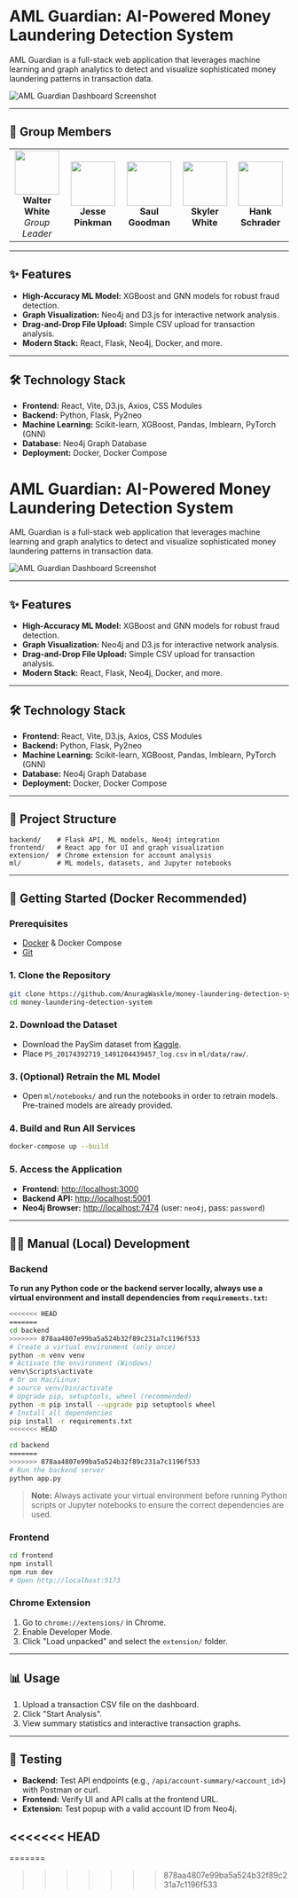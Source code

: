 # AML Guardian: AI-Powered Money Laundering Detection System

AML Guardian is a full-stack web application that leverages machine learning and graph analytics to detect and visualize sophisticated money laundering patterns in transaction data.

![AML Guardian Dashboard Screenshot](docs/AML_Guardian.png)

---

## 👥 Group Members

<table>
	<tr>
		<td align="center"><img src="https://placehold.co/100x100/0a0a14/00f2ff?text=W.W" width="80" /><br/><b>Walter White</b><br/><i>Group Leader</i></td>
		<td align="center"><img src="https://placehold.co/100x100/0a0a14/00f2ff?text=J.P" width="80" /><br/><b>Jesse Pinkman</b></td>
		<td align="center"><img src="https://placehold.co/100x100/0a0a14/00f2ff?text=S.G" width="80" /><br/><b>Saul Goodman</b></td>
		<td align="center"><img src="https://placehold.co/100x100/0a0a14/00f2ff?text=S.W" width="80" /><br/><b>Skyler White</b></td>
		<td align="center"><img src="https://placehold.co/100x100/0a0a14/00f2ff?text=H.S" width="80" /><br/><b>Hank Schrader</b></td>
	</tr>
</table>

---

## ✨ Features

- **High-Accuracy ML Model:** XGBoost and GNN models for robust fraud detection.
- **Graph Visualization:** Neo4j and D3.js for interactive network analysis.
- **Drag-and-Drop File Upload:** Simple CSV upload for transaction analysis.
- **Modern Stack:** React, Flask, Neo4j, Docker, and more.

---

## 🛠️ Technology Stack

- **Frontend:** React, Vite, D3.js, Axios, CSS Modules
- **Backend:** Python, Flask, Py2neo
- **Machine Learning:** Scikit-learn, XGBoost, Pandas, Imblearn, PyTorch (GNN)
- **Database:** Neo4j Graph Database
- **Deployment:** Docker, Docker Compose

# AML Guardian: AI-Powered Money Laundering Detection System

AML Guardian is a full-stack web application that leverages machine learning and graph analytics to detect and visualize sophisticated money laundering patterns in transaction data.

![AML Guardian Dashboard Screenshot](docs/AML_Guardian.png)

---

## ✨ Features

- **High-Accuracy ML Model:** XGBoost and GNN models for robust fraud detection.
- **Graph Visualization:** Neo4j and D3.js for interactive network analysis.
- **Drag-and-Drop File Upload:** Simple CSV upload for transaction analysis.
- **Modern Stack:** React, Flask, Neo4j, Docker, and more.

---

## 🛠️ Technology Stack

- **Frontend:** React, Vite, D3.js, Axios, CSS Modules
- **Backend:** Python, Flask, Py2neo
- **Machine Learning:** Scikit-learn, XGBoost, Pandas, Imblearn, PyTorch (GNN)
- **Database:** Neo4j Graph Database
- **Deployment:** Docker, Docker Compose

---

## 📁 Project Structure

```text
backend/    # Flask API, ML models, Neo4j integration
frontend/   # React app for UI and graph visualization
extension/  # Chrome extension for account analysis
ml/         # ML models, datasets, and Jupyter notebooks
```

---

## 🚀 Getting Started (Docker Recommended)

### Prerequisites

- [Docker](https://www.docker.com/get-started) & Docker Compose
- [Git](https://git-scm.com/)

### 1. Clone the Repository

```bash
git clone https://github.com/AnuragWaskle/money-laundering-detection-system.git
cd money-laundering-detection-system
```

### 2. Download the Dataset

- Download the PaySim dataset from [Kaggle](https://www.kaggle.com/datasets/ealaxi/paysim1).
- Place `PS_20174392719_1491204439457_log.csv` in `ml/data/raw/`.

### 3. (Optional) Retrain the ML Model

- Open `ml/notebooks/` and run the notebooks in order to retrain models. Pre-trained models are already provided.

### 4. Build and Run All Services

```bash
docker-compose up --build
```

### 5. Access the Application

- **Frontend:** [http://localhost:3000](http://localhost:3000)
- **Backend API:** [http://localhost:5001](http://localhost:5001)
- **Neo4j Browser:** [http://localhost:7474](http://localhost:7474) (user: `neo4j`, pass: `password`)

---

## 🧑‍💻 Manual (Local) Development

### Backend

**To run any Python code or the backend server locally, always use a virtual environment and install dependencies from `requirements.txt`:**

```bash
<<<<<<< HEAD
=======
cd backend
>>>>>>> 878aa4807e99ba5a524b32f89c231a7c1196f533
# Create a virtual environment (only once)
python -m venv venv
# Activate the environment (Windows)
venv\Scripts\activate
# Or on Mac/Linux:
# source venv/bin/activate
# Upgrade pip, setuptools, wheel (recommended)
python -m pip install --upgrade pip setuptools wheel
# Install all dependencies
pip install -r requirements.txt
<<<<<<< HEAD
```

```bash
cd backend
=======
>>>>>>> 878aa4807e99ba5a524b32f89c231a7c1196f533
# Run the backend server
python app.py
```

> **Note:** Always activate your virtual environment before running Python scripts or Jupyter notebooks to ensure the correct dependencies are used.

### Frontend

```bash
cd frontend
npm install
npm run dev
# Open http://localhost:5173
```

### Chrome Extension

1. Go to `chrome://extensions/` in Chrome.
2. Enable Developer Mode.
3. Click "Load unpacked" and select the `extension/` folder.

---

## 📊 Usage

1. Upload a transaction CSV file on the dashboard.
2. Click "Start Analysis".
3. View summary statistics and interactive transaction graphs.

---

## 🧪 Testing

- **Backend:** Test API endpoints (e.g., `/api/account-summary/<account_id>`) with Postman or curl.
- **Frontend:** Verify UI and API calls at the frontend URL.
- **Extension:** Test popup with a valid account ID from Neo4j.

<<<<<<< HEAD
---
=======
<!-- ---
>>>>>>> 878aa4807e99ba5a524b32f89c231a7c1196f533

## 📝 Notes

- Ensure Neo4j credentials are set in `backend/.env` if you override defaults.
<<<<<<< HEAD
- Replace placeholder icons in `extension/icons/` with your own PNGs (16x16, 48x48, 128x128).
- For large datasets, consider using Git LFS.
=======
- For large datasets, consider using Git LFS. -->
>>>>>>> 878aa4807e99ba5a524b32f89c231a7c1196f533
